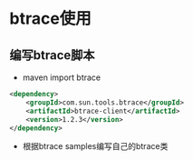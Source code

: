 # btrace使用
## 编写btrace脚本
* maven import btrace
```xml
<dependency>
    <groupId>com.sun.tools.btrace</groupId>
    <artifactId>btrace-client</artifactId>
    <version>1.2.3</version>
</dependency>
```

* 根据btrace samples编写自己的btrace类
